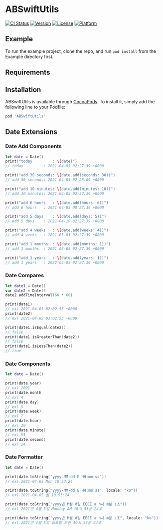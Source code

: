 # ABSwiftUtils

[![CI Status](https://img.shields.io/travis/jobdev-aiden/ABSwiftUtils.svg?style=flat)](https://travis-ci.org/github/jobdev-aiden/abswiftutils)
[![Version](https://img.shields.io/cocoapods/v/ABSwiftUtils.svg?style=flat)](https://cocoapods.org/pods/ABSwiftUtils)
[![License](https://img.shields.io/cocoapods/l/ABSwiftUtils.svg?style=flat)](https://cocoapods.org/pods/ABSwiftUtils)
[![Platform](https://img.shields.io/cocoapods/p/ABSwiftUtils.svg?style=flat)](https://cocoapods.org/pods/ABSwiftUtils)

## Example

To run the example project, clone the repo, and run `pod install` from the Example directory first.

## Requirements

## Installation

ABSwiftUtils is available through [CocoaPods](https://cocoapods.org). To install it, simply add the following line to your Podfile:

```ruby
pod 'ABSwiftUtils'
```

## Date Extensions

### Date Add Components

```swift
let date = Date()
print("today         : \(date)")
// today         : 2021-04-05 02:27:39 +0000

print("add 30 seconds: \(date.add(seconds: 30))")
// add 30 seconds: 2021-04-05 02:28:09 +0000

print("add 10 minutes: \(date.add(minutes: 10))")
// add 10 minutes: 2021-04-05 02:37:39 +0000

print("add 6 hours   : \(date.add(hours: 6))")
// add 6 hours   : 2021-04-05 08:27:39 +0000

print("add 5 days    : \(date.add(days: 5))")
// add 5 days    : 2021-04-10 02:27:39 +0000

print("add 4 weeks   : \(date.add(weeks: 4))")
// add 4 weeks   : 2021-05-03 02:27:39 +0000

print("add 1 months  : \(date.add(months: 1))")
// add 1 months  : 2021-05-05 02:27:39 +0000

print("add 1 years   : \(date.add(years: 1))")
// add 1 years   : 2022-04-05 02:27:39 +0000
```

### Date Compares

```swift
let date1 = Date()
var date2 = Date()
date2.addTimeInterval(60 * 60)

print(date1)
// ex) 2021-04-05 02:02:53 +0000
print(date2)
// ex) 2021-04-05 03:02:53 +0000

print(date1.isEqual(date2))
// false
print(date1.isGreaterThan(date2))
// false
print(date1.isLessThan(date2))
// true
```

### Date Components

```swift
let date = Date()

print(date.year)
// ex) 2021
print(date.month
// ex) 4
print(date.day)
// ex) 5
print(date.week)
// ex) 2
print(date.hour)
// ex) 10
print(date.minute)
// ex) 53
print(date.second)
// ex) 24
```

### Date Formatter

```swift
let date = Date()

print(date.toString("yyyy-MM-dd E HH:mm:ss"))
// ex) 2021-04-05 Mon 10:53:24

print(date.toString("yyyy-MM-dd E HH:mm:ss", locale: "ko"))
// ex) 2021-04-05 월 10:53:24

print(date.toString("yyyy년 M월 d일 EEEE a h시 m분 s초"))
// ex) 2021년 4월 5일 Monday AM 10시 53분 24초

print(date.toString("yyyy년 M월 d일 EEEE a h시 m분 s초", locale: "ko"))
// ex) 2021년 4월 5일 월요일 오전 10시 53분 24초
```
